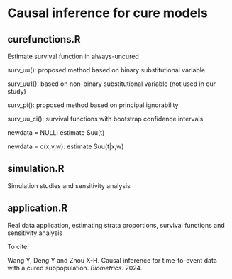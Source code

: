 # Causal inference for cure models

## curefunctions.R

Estimate survival function in always-uncured
 
surv_uu(): proposed method based on binary substitutional variable
 
surv_uu1(): based on non-binary substitutional variable (not used in our study)
 
surv_pi(): proposed method based on principal ignorability
 
surv_uu_ci(): survival functions with bootstrap confidence intervals
 
newdata = NULL: estimate Suu(t)
 
newdata = c(x,v,w): estimate Suu(t|x,w)

## simulation.R

Simulation studies and sensitivity analysis

## application.R

Real data application, estimating strata proportions, survival functions and sensitivity analysis



To cite:

Wang Y, Deng Y and Zhou X-H. Causal inference for time-to-event data with a cured subpopulation. _Biometrics_. 2024.
